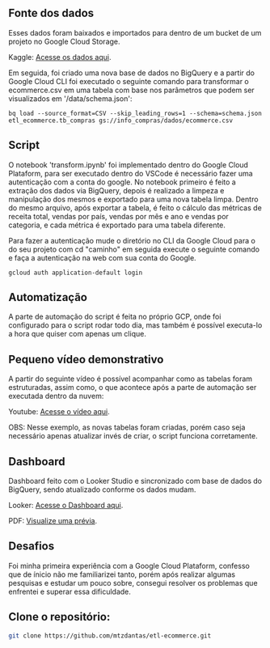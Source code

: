 ## Fonte dos dados
Esses dados foram baixados e importados para dentro de um bucket de um projeto no Google Cloud Storage.

Kaggle: [Acesse os dados aqui](https://www.kaggle.com/datasets/nosbielcs/brazilian-delivery-center).

Em seguida, foi criado uma nova base de dados no BigQuery e a partir do Google Cloud CLI foi executado o seguinte comando para transformar o ecommerce.csv em uma tabela com base nos parâmetros que podem ser visualizados em '/data/schema.json':

```
bq load --source_format=CSV --skip_leading_rows=1 --schema=schema.json etl_ecommerce.tb_compras gs://info_compras/dados/ecommerce.csv
```

## Script
O notebook 'transform.ipynb' foi implementado dentro do Google Cloud Plataform, para ser executado dentro do VSCode é necessário fazer uma autenticação com a conta do google. No notebook primeiro é feito a extração dos dados via BigQuery, depois é realizado a limpeza e manipulação dos mesmos e exportado para uma nova tabela limpa.
Dentro do mesmo arquivo, após exportar a tabela, é feito o cálculo das métricas de receita total, vendas por país, vendas por mês e ano e vendas por categoria, e cada métrica é exportado para uma tabela diferente.

Para fazer a autenticação mude o diretório no CLI da Google Cloud para o do seu projeto com cd "caminho" em seguida execute o seguinte comando e faça a autenticação na web com sua conta do Google.
```
gcloud auth application-default login
```

## Automatização
A parte de automação do script é feita no próprio GCP, onde foi configurado para o script rodar todo dia, mas também é possível executa-lo a hora que quiser com apenas um clique.

## Pequeno vídeo demonstrativo
A partir do seguinte vídeo é possível acompanhar como as tabelas foram estruturadas, assim como, o que acontece após a parte de automação ser executada dentro da nuvem:

Youtube: [Acesse o vídeo aqui](https://youtu.be/JJkR8Wr0WbY).

OBS: Nesse exemplo, as novas tabelas foram criadas, porém caso seja necessário apenas atualizar invés de criar, o script funciona corretamente.

## Dashboard
Dashboard feito com o Looker Studio e sincronizado com base de dados do BigQuery, sendo atualizado conforme os dados mudam.

Looker: [Acesse o Dashboard aqui](https://lookerstudio.google.com/s/uVzmjlEjxI4).

PDF: [Visualize uma prévia](Dashboard-Ecommerce.pdf).

## Desafios
Foi minha primeira experiência com a Google Cloud Plataform, confesso que de ínicio não me familiarizei tanto, porém após realizar algumas pesquisas e estudar um pouco sobre, consegui resolver os problemas que enfrentei e superar essa dificuldade.

## Clone o repositório:

```bash
git clone https://github.com/mtzdantas/etl-ecommerce.git
```
